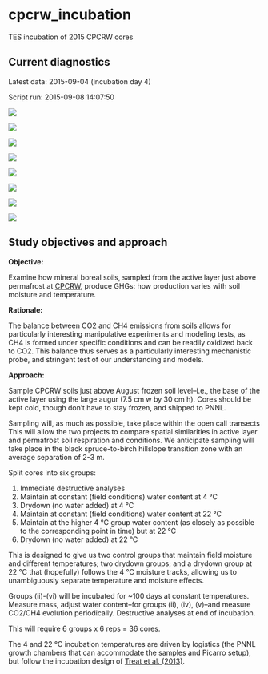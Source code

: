 # cpcrw_incubation
TES incubation of 2015 CPCRW cores

## Current diagnostics

Latest data: 2015-09-04 (incubation day 4)

Script run: 2015-09-08 14:07:50

![](https://github.com/bpbond/cpcrw_incubation/blob/master/qc_plots/samples_by_date.png)

![](https://github.com/bpbond/cpcrw_incubation/blob/master/qc_plots/orphan_samples.png)

![](https://github.com/bpbond/cpcrw_incubation/blob/master/qc_plots/CO2_time.png)

![](https://github.com/bpbond/cpcrw_incubation/blob/master/qc_plots/CH4_time.png)

![](https://github.com/bpbond/cpcrw_incubation/blob/master/qc_plots/CO2_CV.png)

![](https://github.com/bpbond/cpcrw_incubation/blob/master/qc_plots/CH4_CV.png)

![](https://github.com/bpbond/cpcrw_incubation/blob/master/qc_plots/CO2_incday.png)

![](https://github.com/bpbond/cpcrw_incubation/blob/master/qc_plots/CH4_incday.png)

## Study objectives and approach

**Objective:**

Examine how mineral boreal soils, sampled from the active layer just above permafrost at [CPCRW](http://www.lter.uaf.edu/bnz_cpcrw.cfm), produce GHGs: how production varies with soil moisture and temperature.

**Rationale:**

The balance between CO2 and CH4 emissions from soils allows for particularly interesting manipulative experiments and modeling tests, as CH4 is formed under specific conditions and can be readily oxidized back to CO2. This balance thus serves as a particularly interesting mechanistic probe, and stringent test of our understanding and models.

**Approach:**

Sample CPCRW soils just above August frozen soil level–i.e., the base of the active layer using the large augur (7.5 cm w by 30 cm h). Cores should be kept cold, though don’t have to stay frozen, and shipped to PNNL.

Sampling will, as much as possible, take place within the open call transects This will allow the two projects to compare spatial similarities in active layer and permafrost soil respiration and conditions.  We anticipate sampling will take place in the black spruce-to-birch hillslope transition zone with an average separation of 2-3 m.

Split cores into six groups:

1. Immediate destructive analyses
2. Maintain at constant (field conditions) water content at 4 °C
3. Drydown (no water added) at 4 °C
4. Maintain at constant (field conditions) water content at 22 °C
5. Maintain at the higher 4 °C group water content (as closely as possible to the corresponding point in time) but at 22 °C
6. Drydown (no water added) at 22 °C

This is designed to give us two control groups that maintain field moisture and different temperatures; two drydown groups; and a drydown group at 22 °C that (hopefully) follows the 4 °C moisture tracks, allowing us to unambiguously separate temperature and moisture effects.

Groups (ii)-(vi) will be incubated for ~100 days at constant temperatures. Measure mass, adjust water content–for groups (ii), (iv), (v)–and measure CO2/CH4 evolution periodically. Destructive analyses at end of incubation.

This will require 6 groups x 6 reps = 36 cores.

The 4 and 22 °C incubation temperatures are driven by logistics (the PNNL growth chambers that can accommodate the samples and Picarro setup), but follow the incubation design of [Treat et al. (2013)](http://dx.doi.org/10.1038/nclimate2010).



